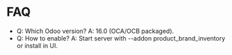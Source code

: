 # FAQ

- Q: Which Odoo version? A: 16.0 (OCA/OCB packaged).
- Q: How to enable? A: Start server with --addon product_brand_inventory or install in UI.

